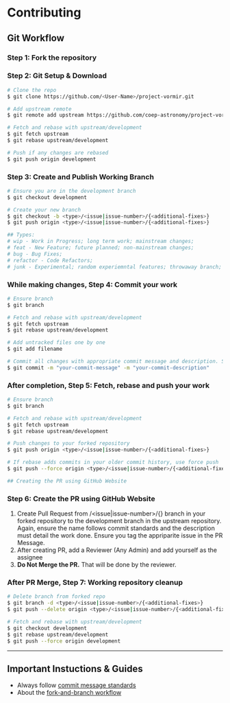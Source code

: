 # Contributing

## Git Workflow

### **Step 1:** Fork the repository

### **Step 2:** Git Setup & Download

```bash
# Clone the repo
$ git clone https://github.com/<User-Name>/project-vormir.git

# Add upstream remote
$ git remote add upstream https://github.com/coep-astronomy/project-vormir.git

# Fetch and rebase with upstream/development
$ git fetch upstream
$ git rebase upstream/development

# Push if any changes are rebased
$ git push origin development
```

### **Step 3:** Create and Publish Working Branch

```bash
# Ensure you are in the development branch
$ git checkout development

# Create your new branch
$ git checkout -b <type>/<issue|issue-number>/{<additional-fixes>}
$ git push origin <type>/<issue|issue-number>/{<additional-fixes>}

## Types:
# wip - Work in Progress; long term work; mainstream changes;
# feat - New Feature; future planned; non-mainstream changes;
# bug - Bug Fixes;
# refactor - Code Refactors;
# junk - Experimental; random experiemntal features; throwaway branch;
```

### While making changes, **Step 4:** Commit your work

```bash
# Ensure branch
$ git branch

# Fetch and rebase with upstream/development
$ git fetch upstream
$ git rebase upstream/development

# Add untracked files one by one
$ git add filename

# Commit all changes with appropriate commit message and description. Strcitly follow commit message standards.
$ git commit -m "your-commit-message" -m "your-commit-description"
```

### After completion, **Step 5:** Fetch, rebase and push your work

```bash
# Ensure branch
$ git branch

# Fetch and rebase with upstream/development
$ git fetch upstream
$ git rebase upstream/development

# Push changes to your forked repository
$ git push origin <type>/<issue|issue-number>/{<additional-fixes>}

# If rebase adds commits in your older commit history, use force push
$ git push --force origin <type>/<issue|issue-number>/{<additional-fixes>}

## Creating the PR using GitHub Website
```

### **Step 6:** Create the PR using GitHub Website

1. Create Pull Request from <type>/<issue|issue-number>/{<additional-fixes>} branch in your forked repository to the development branch in the upstream repository. Again, ensure the name follows commit standards and the description must detail the work done. Ensure you tag the appriparite issue in the PR Message.
1. After creating PR, add a Reviewer (Any Admin) and add yourself as the assignee
1. **Do Not Merge the PR.** That will be done by the reviewer.

### **After PR Merge, Step 7:** Working repository cleanup

```bash
# Delete branch from forked repo
$ git branch -d <type>/<issue|issue-number>/{<additional-fixes>}
$ git push --delete origin <type>/<issue|issue-number>/{<additional-fixes>}

# Fetch and rebase with upstream/development
$ git checkout development
$ git rebase upstream/development
$ git push --force origin development
```

---

## Important Instuctions & Guides

- Always follow [commit message standards](https://chris.beams.io/posts/git-commit/)
- About the [fork-and-branch workflow](https://blog.scottlowe.org/2015/01/27/using-fork-branch-git-workflow/)
